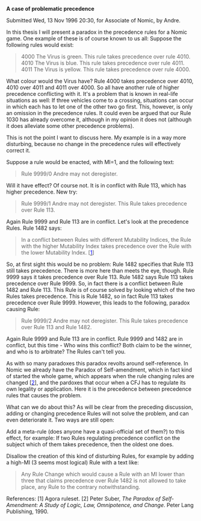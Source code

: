 **A case of problematic precedence**

Submitted Wed, 13 Nov 1996 20:30, for Associate of Nomic, by Andre.

In this thesis I will present a paradox in the precedence rules for a Nomic game. One example of these is of course known to us all: Suppose the following rules would exist:

> 4000 The Virus is green. This rule takes precedence over rule 4010.
> 4010 The Virus is blue. This rule takes precedence over rule 4011.
> 4011 The Virus is yellow. This rule takes precedence over rule 4000.

What colour would the Virus have? Rule 4000 takes precedence over 4010, 4010 over 4011 and 4011 over 4000\. So all have another rule of higher precedence conflicting with it. It's a problem that is known in real-life situations as well: If three vehicles come to a crossing, situations can occur in which each has to let one of the other two go first. This, however, is only an omission in the precedence rules. It could even be argued that our Rule 1030 has already overcome it, although in my opinion it does not (although it does alleviate some other precedence problems).

This is not the point I want to discuss here. My example is in a way more disturbing, because no change in the precedence rules will effectively correct it.

Suppose a rule would be enacted, with MI=1, and the following text:

> Rule 9999/0
> Andre may not deregister.

Will it have effect? Of course not. It is in conflict with Rule 113, which has higher precedence. New try:

> Rule 9999/1
> Andre may not deregister. This Rule takes precedence over Rule 113.

Again Rule 9999 and Rule 113 are in conflict. Let's look at the precedence Rules. Rule 1482 says:

> In a conflict between Rules with different Mutability Indices, the Rule with the higher Mutability Index takes precedence over the Rule with the lower Mutability Index. [[<font color="#0000FF">1</font>](#ref1)]

So, at first sight this would be no problem: Rule 1482 specifies that Rule 113 still takes precedence. There is more here than meets the eye, though. Rule 9999 says it takes precedence over Rule 113\. Rule 1482 says Rule 113 takes precedence over Rule 9999\. So, in fact there is a conflict between Rule 1482 and Rule 113\. This Rule is of course solved by looking which of the two Rules takes precedence. This is Rule 1482, so in fact Rule 113 takes precedence over Rule 9999\. However, this leads to the following, paradox causing Rule:

> Rule 9999/2
> Andre may not deregister. This Rule takes precedence over Rule 113 and Rule 1482.

Again Rule 9999 and Rule 113 are in conflict. Rule 9999 and 1482 are in conflict, but this time - Who wins this conflict? Both claim to be the winner, and who is to arbitrate? The Rules can't tell you.

As with so many paradoxes this paradox revolts around self-reference. In Nomic we already have the Paradox of Self-amendment, which in fact kind of started the whole game, which appears when the rule changing rules are changed [[<font color="#0000FF">2</font>](#ref2)], and the pardoxes that occur when a CFJ has to regulate its own legality or application. Here it is the precedence between precedence rules that causes the problem.

What can we do about this? As will be clear from the preceding discussion, adding or changing precedence Rules will not solve the problem, and can even deteriorate it. Two ways are still open:

Add a meta-rule (does anyone have a quasi-official set of them?) to this effect, for example: If two Rules regulating precedence conflict on the subject which of them takes precedence, then the oldest one does.

Disallow the creation of this kind of disturbing Rules, for example by adding a high-MI (3 seems most logical) Rule with a text like:

> Any Rule Change which would cause a Rule with an MI lower than three that claims precedence over Rule 1482 is not allowed to take place, any Rule to the contrary notwithstanding.

References:
[<a name="ref1">1</a>] Agora ruleset.
[<a name="ref2">2</a>] Peter Suber, _The Paradox of Self-Amendment: A Study of Logic, Law, Omnipotence, and Change_. Peter Lang Publishing, 1990.